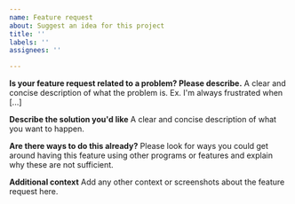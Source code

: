 ```yaml
---
name: Feature request
about: Suggest an idea for this project
title: ''
labels: ''
assignees: ''

---
```


**Is your feature request related to a problem? Please describe.**
A clear and concise description of what the problem is. Ex. I'm always frustrated when [...]

**Describe the solution you'd like**
A clear and concise description of what you want to happen.

**Are there ways to do this already?**
Please look for ways you could get around having this feature using other programs or features and explain why these are not sufficient.

**Additional context**
Add any other context or screenshots about the feature request here.
